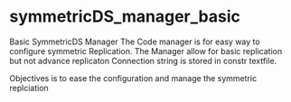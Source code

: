 # symmetricDS_manager_basic
Basic SymmetricDS Manager
The Code manager is for easy way to configure symmetric Replication.
The Manager allow for basic replication but not advance replicaton
Connection string is stored in constr textfile.

Objectives is to ease the configuration and manage the symmetric replciation
